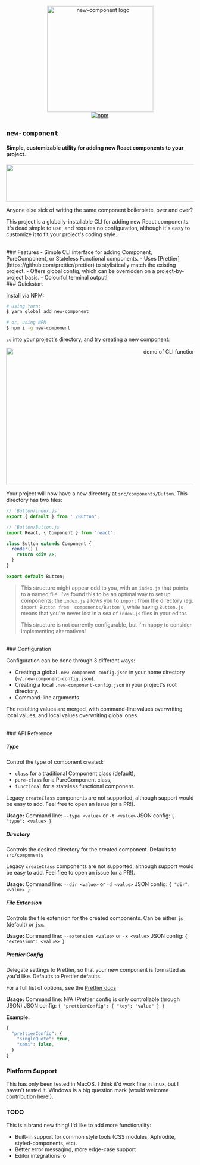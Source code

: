 <p align="center">
  <img src="https://github.com/joshwcomeau/new-component/blob/master/docs/logo@2x.png?raw=true" width="285" height="285" alt="new-component logo">
  <br>
  <a href="https://www.npmjs.org/package/new-component"><img src="https://img.shields.io/npm/v/new-component.svg?style=flat" alt="npm"></a>
</p>

## `new-component`
#### Simple, customizable utility for adding new React components to your project.

<img src="https://github.com/joshwcomeau/new-component/blob/master/docs/divider@2x.png?raw=true" width="888" height="100" role="presentation">

Anyone else sick of writing the same component boilerplate, over and over?

This project is a globally-installable CLI for adding new React components. It's dead simple to use, and requires no configuration, although it's easy to customize it to fit your project's coding style.

<br />
### Features
- Simple CLI interface for adding Component, PureComponent, or Stateless Functional components.
- Uses [Prettier](https://github.com/prettier/prettier) to stylistically match the existing project.
- Offers global config, which can be overridden on a project-by-project basis.
- Colourful terminal output!


<br />
### Quickstart

Install via NPM:

```bash
# Using Yarn:
$ yarn global add new-component

# or, using NPM
$ npm i -g new-component
```

`cd` into your project's directory, and try creating a new component:

<p align="center">
  <img src="https://github.com/joshwcomeau/new-component/blob/master/docs/demo.gif?raw=true" width="888" height="369" alt="demo of CLI functionality">
</p>

Your project will now have a new directory at `src/components/Button`. This directory has two files:

```jsx
// `Button/index.js`
export { default } from './Button';
```

```jsx
// `Button/Button.js`
import React, { Component } from 'react';

class Button extends Component {
  render() {
    return <div />;
  }
}

export default Button;
```

> This structure might appear odd to you, with an `index.js` that points to a named file. I've found this to be an optimal way to set up components; the `index.js` allows you to `import` from the directory (eg. `import Button from 'components/Button'`), while having `Button.js` means that you're never lost in a sea of `index.js` files in your editor.
>
> This structure is not currently configurable, but I'm happy to consider implementing alternatives!


<br />
### Configuration

Configuration can be done through 3 different ways:

- Creating a global `.new-component-config.json` in your home directory (`~/.new-component-config.json`).
- Creating a local `.new-component-config.json` in your project's root directory.
- Command-line arguments.

The resulting values are merged, with command-line values overwriting local values, and local values overwriting global ones.



<br />
### API Reference

##### Type

Control the type of component created:
- `class` for a traditional Component class (default),
- `pure-class` for a PureComponent class,
- `functional` for a stateless functional component.

Legacy `createClass` components are not supported, although support would be easy to add. Feel free to open an issue (or a PR!).

**Usage:**
Command line: `--type <value>` or `-t <value>`
JSON config: `{ "type": <value> }`


##### Directory

Controls the desired directory for the created component. Defaults to `src/components`

Legacy `createClass` components are not supported, although support would be easy to add. Feel free to open an issue (or a PR!).

**Usage:**
Command line: `--dir <value>` or `-d <value>`
JSON config: `{ "dir": <value> }`

##### File Extension

Controls the file extension for the created components. Can be either `js` (default) or `jsx`.

**Usage:**
Command line: `--extension <value>` or `-x <value>`
JSON config: `{ "extension": <value> }`

##### Prettier Config

Delegate settings to Prettier, so that your new component is formatted as you'd like. Defaults to Prettier defaults.

For a full list of options, see the [Prettier docs](https://github.com/prettier/prettier#options).

**Usage:**
Command line: N/A (Prettier config is only controllable through JSON)
JSON config: `{ "prettierConfig": { "key": "value" } }`

**Example:**

```js
{
  "prettierConfig": {
    "singleQuote": true,
    "semi": false,
  }
}
```


### Platform Support
This has only been tested in MacOS. I think it'd work fine in linux, but I haven't tested it. Windows is a big question mark (would welcome contribution here!).


### TODO

This is a brand new thing! I'd like to add more functionality:

- Built-in support for common style tools (CSS modules, Aphrodite, styled-components, etc).
- Better error messaging, more edge-case support
- Editor integrations :o
